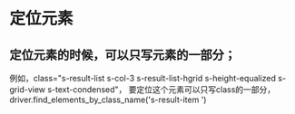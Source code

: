 
# 定位元素

## 定位元素的时候，可以只写元素的一部分；
例如，class="s-result-list s-col-3 s-result-list-hgrid s-height-equalized s-grid-view s-text-condensed"，
要定位这个元素可以只写class的一部分，driver.find_elements_by_class_name('s-result-item ')

